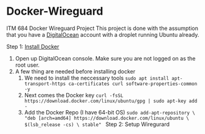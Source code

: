 # Docker-Wireguard
ITM 684 Docker Wireguard Project
This project is done with the assumption that you have a [DigitalOcean](https://www.digitalocean.com/) account with a droplet running Ubuntu already.

Step 1: [Install Docker](https://thematrix.dev/install-docker-and-docker-compose-on-ubuntu-20-04/)
1. Open up DigitalOcean console. Make sure you are not logged on as the root user.
2. A few thing are needed before installing docker
	1. We need to install the neccessary tools
	`sudo apt install apt-transport-https ca-certificates curl software-properties-common -y`
	 1. Next comes the Docker key
	 `curl -fsSL https://download.docker.com/linux/ubuntu/gpg | sudo apt-key add -`
	 3.  Add the Docker Repo (I have 64-bit OS)
	`sudo add-apt-repository \
	"deb [arch=amd64] https://download.docker.com/linux/ubuntu \
   $(lsb_release -cs) \
   stable" ` 
Step 2: Setup Wiregurard

